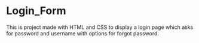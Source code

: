 # Login_Form
This is project made with HTML and CSS to display a login page which asks for password and username with options for forgot password. 
